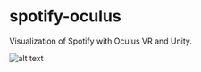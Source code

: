 # spotify-oculus

Visualization of Spotify with Oculus VR and Unity.


![alt text](https://i.imgur.com/ICIwae5.jpg)
